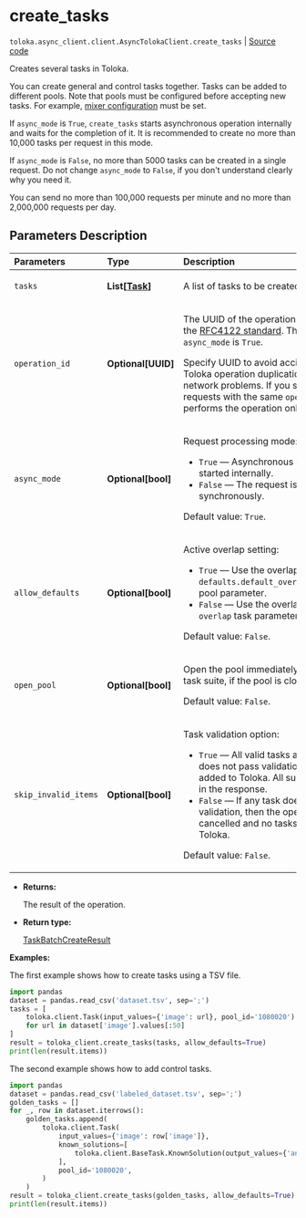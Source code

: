 # create_tasks
`toloka.async_client.client.AsyncTolokaClient.create_tasks` | [Source code](https://github.com/Toloka/toloka-kit/blob/v1.2.1/src/client/__init__.py#L0)

Creates several tasks in Toloka.


You can create general and control tasks together. Tasks can be added to different pools.
Note that pools must be configured before accepting new tasks. For example, [mixer configuration](toloka.client.pool.mixer_config.MixerConfig.md) must be set.

If `async_mode` is `True`, `create_tasks` starts asynchronous operation internally and waits for the completion of it.
It is recommended to create no more than 10,000 tasks per request in this mode.

If `async_mode` is `False`, no more than 5000 tasks can be created in a single request.
Do not change `async_mode` to `False`, if you don't understand clearly why you need it.

You can send no more than 100,000 requests per minute and no more than 2,000,000 requests per day.

## Parameters Description

| Parameters | Type | Description |
| :----------| :----| :-----------|
`tasks`|**List\[[Task](toloka.client.task.Task.md)\]**|<p>A list of tasks to be created.</p>
`operation_id`|**Optional\[UUID\]**|<p>The UUID of the operation that conforms to the [RFC4122 standard](https://tools.ietf.org/html/rfc4122). The UUID is used if `async_mode` is `True`.</p> <p>Specify UUID to avoid accidental errors like Toloka operation duplication caused by network problems. If you send several requests with the same `operation_id`, Toloka performs the operation only once.</p>
`async_mode`|**Optional\[bool\]**|<p>Request processing mode:</p> <ul> <li>`True` — Asynchronous operation is started internally.</li> <li>`False` — The request is processed synchronously.</li> </ul> <p></p><p>Default value: `True`.</p>
`allow_defaults`|**Optional\[bool\]**|<p>Active overlap setting:</p> <ul> <li>`True` — Use the overlap that is set in the `defaults.default_overlap_for_new_tasks` pool parameter.</li> <li>`False` — Use the overlap that is set in the `overlap` task parameter.</li> </ul> <p></p><p>Default value: `False`.</p>
`open_pool`|**Optional\[bool\]**|<p>Open the pool immediately after creating a task suite, if the pool is closed. </p><p>Default value: `False`.</p>
`skip_invalid_items`|**Optional\[bool\]**|<p>Task validation option:</p> <ul> <li>`True` — All valid tasks are added. If a task does not pass validation, then it is not added to Toloka. All such tasks are listed in the response.</li> <li>`False` — If any task does not pass validation, then the operation is cancelled and no tasks are added to Toloka.</li> </ul> <p></p><p>Default value: `False`.</p>

* **Returns:**

  The result of the operation.

* **Return type:**

  [TaskBatchCreateResult](toloka.client.batch_create_results.TaskBatchCreateResult.md)

**Examples:**

The first example shows how to create tasks using a TSV file.

```python
import pandas
dataset = pandas.read_csv('dataset.tsv', sep=';')
tasks = [
    toloka.client.Task(input_values={'image': url}, pool_id='1080020')
    for url in dataset['image'].values[:50]
]
result = toloka_client.create_tasks(tasks, allow_defaults=True)
print(len(result.items))
```

The second example shows how to add control tasks.

```python
import pandas
dataset = pandas.read_csv('labeled_dataset.tsv', sep=';')
golden_tasks = []
for _, row in dataset.iterrows():
    golden_tasks.append(
        toloka.client.Task(
            input_values={'image': row['image']},
            known_solutions=[
                toloka.client.BaseTask.KnownSolution(output_values={'animal': row['label']})
            ],
            pool_id='1080020',
        )
    )
result = toloka_client.create_tasks(golden_tasks, allow_defaults=True)
print(len(result.items))
```
